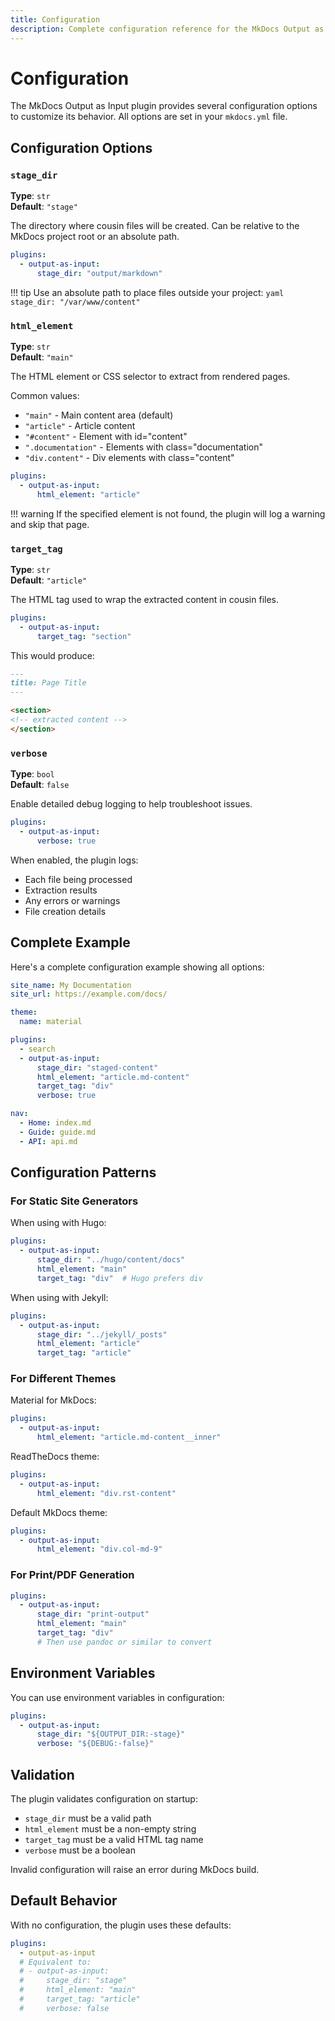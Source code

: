 ```yaml
---
title: Configuration
description: Complete configuration reference for the MkDocs Output as Input plugin
---
```


# Configuration

The MkDocs Output as Input plugin provides several configuration options to customize its behavior. All options are set in your `mkdocs.yml` file.

## Configuration Options

### `stage_dir`

**Type**: `str`  
**Default**: `"stage"`

The directory where cousin files will be created. Can be relative to the MkDocs project root or an absolute path.

```yaml
plugins:
  - output-as-input:
      stage_dir: "output/markdown"
```

!!! tip
    Use an absolute path to place files outside your project:
    ```yaml
    stage_dir: "/var/www/content"
    ```

### `html_element`

**Type**: `str`  
**Default**: `"main"`

The HTML element or CSS selector to extract from rendered pages. 

Common values:
- `"main"` - Main content area (default)
- `"article"` - Article content
- `"#content"` - Element with id="content"
- `".documentation"` - Elements with class="documentation"
- `"div.content"` - Div elements with class="content"

```yaml
plugins:
  - output-as-input:
      html_element: "article"
```

!!! warning
    If the specified element is not found, the plugin will log a warning and skip that page.

### `target_tag`

**Type**: `str`  
**Default**: `"article"`

The HTML tag used to wrap the extracted content in cousin files.

```yaml
plugins:
  - output-as-input:
      target_tag: "section"
```

This would produce:
```markdown
---
title: Page Title
---

<section>
<!-- extracted content -->
</section>
```

### `verbose`

**Type**: `bool`  
**Default**: `false`

Enable detailed debug logging to help troubleshoot issues.

```yaml
plugins:
  - output-as-input:
      verbose: true
```

When enabled, the plugin logs:
- Each file being processed
- Extraction results
- Any errors or warnings
- File creation details

## Complete Example

Here's a complete configuration example showing all options:

```yaml
site_name: My Documentation
site_url: https://example.com/docs/

theme:
  name: material

plugins:
  - search
  - output-as-input:
      stage_dir: "staged-content"
      html_element: "article.md-content"
      target_tag: "div"
      verbose: true

nav:
  - Home: index.md
  - Guide: guide.md
  - API: api.md
```

## Configuration Patterns

### For Static Site Generators

When using with Hugo:
```yaml
plugins:
  - output-as-input:
      stage_dir: "../hugo/content/docs"
      html_element: "main"
      target_tag: "div"  # Hugo prefers div
```

When using with Jekyll:
```yaml
plugins:
  - output-as-input:
      stage_dir: "../jekyll/_posts"
      html_element: "article"
      target_tag: "article"
```

### For Different Themes

Material for MkDocs:
```yaml
plugins:
  - output-as-input:
      html_element: "article.md-content__inner"
```

ReadTheDocs theme:
```yaml
plugins:
  - output-as-input:
      html_element: "div.rst-content"
```

Default MkDocs theme:
```yaml
plugins:
  - output-as-input:
      html_element: "div.col-md-9"
```

### For Print/PDF Generation

```yaml
plugins:
  - output-as-input:
      stage_dir: "print-output"
      html_element: "main"
      target_tag: "div"
      # Then use pandoc or similar to convert
```

## Environment Variables

You can use environment variables in configuration:

```yaml
plugins:
  - output-as-input:
      stage_dir: "${OUTPUT_DIR:-stage}"
      verbose: "${DEBUG:-false}"
```

## Validation

The plugin validates configuration on startup:

- `stage_dir` must be a valid path
- `html_element` must be a non-empty string
- `target_tag` must be a valid HTML tag name
- `verbose` must be a boolean

Invalid configuration will raise an error during MkDocs build.

## Default Behavior

With no configuration, the plugin uses these defaults:

```yaml
plugins:
  - output-as-input
  # Equivalent to:
  # - output-as-input:
  #     stage_dir: "stage"
  #     html_element: "main"
  #     target_tag: "article"
  #     verbose: false
```